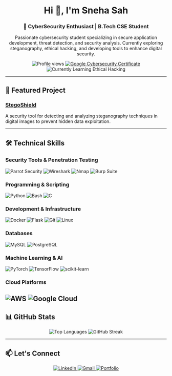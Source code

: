 <h1 align="center">Hi 👋, I'm Sneha Sah</h1>
<h3 align="center">🚀 CyberSecurity Enthusiast | B.Tech CSE Student</h3>

<p align="center">
  Passionate cybersecurity student specializing in secure application development, threat detection, and security analysis. Currently exploring steganography, ethical hacking, and developing tools to enhance digital security.
</p>

<p align="center">
  <img src="https://komarev.com/ghpvc/?username=amyy45&label=Profile%20views&color=0e75b6&style=flat" alt="Profile views" /> 
  <a href="https://www.coursera.org/account/accomplishments/professional-cert/DN5CP089IWYN?utm_source=link&utm_medium=certificate&utm_content=cert_image&utm_campaign=sharing_cta&utm_product=prof" target="_blank">
    <img src="https://img.shields.io/badge/Google%20Cybersecurity-Certificate-brightgreen" alt="Google Cybersecurity Certificate">
  </a>
  <img src="https://img.shields.io/badge/Currently%20Learning-Ethical%20Hacking-blue" alt="Currently Learning Ethical Hacking" />
</p>

---

## 🔭 Featured Project

### [StegoShield](https://github.com/amyy45/StegoShield)
A security tool for detecting and analyzing steganography techniques in digital images to prevent hidden data exploitation.

---

## 🛠️ Technical Skills

### Security Tools & Penetration Testing
![Parrot Security](https://img.shields.io/badge/Parrot_Security-4B946A?style=for-the-badge&logo=parrotsecurity&logoColor=white)
![Wireshark](https://img.shields.io/badge/Wireshark-1679A7?style=for-the-badge&logo=wireshark&logoColor=white)
![Nmap](https://img.shields.io/badge/Nmap-FFFFFF?style=for-the-badge&logo=nmap&logoColor=black)
![Burp Suite](https://img.shields.io/badge/Burp_Suite-FF6633?style=for-the-badge)

### Programming & Scripting
![Python](https://img.shields.io/badge/Python-3776AB?style=for-the-badge&logo=python&logoColor=white)
![Bash](https://img.shields.io/badge/Shell_Script-121011?style=for-the-badge&logo=gnu-bash&logoColor=white)
![C](https://img.shields.io/badge/C-00599C?style=for-the-badge&logo=c&logoColor=white)

### Development & Infrastructure
![Docker](https://img.shields.io/badge/Docker-2496ED?style=for-the-badge&logo=docker&logoColor=white)
![Flask](https://img.shields.io/badge/Flask-000000?style=for-the-badge&logo=flask&logoColor=white)
![Git](https://img.shields.io/badge/Git-F05032?style=for-the-badge&logo=git&logoColor=white)
![Linux](https://img.shields.io/badge/Linux-FCC624?style=for-the-badge&logo=linux&logoColor=black)

### Databases
![MySQL](https://img.shields.io/badge/MySQL-00000F?style=for-the-badge&logo=mysql&logoColor=white)
![PostgreSQL](https://img.shields.io/badge/PostgreSQL-316192?style=for-the-badge&logo=postgresql&logoColor=white)

### Machine Learning & AI
![PyTorch](https://img.shields.io/badge/PyTorch-EE4C2C?style=for-the-badge&logo=pytorch&logoColor=white)
![TensorFlow](https://img.shields.io/badge/TensorFlow-FF6F00?style=for-the-badge&logo=tensorflow&logoColor=white)
![scikit-learn](https://img.shields.io/badge/scikit--learn-F7931E?style=for-the-badge&logo=scikit-learn&logoColor=white)

### Cloud Platforms
![AWS](https://img.shields.io/badge/AWS-232F3E?style=for-the-badge&logo=amazon-aws&logoColor=white)
![Google Cloud](https://img.shields.io/badge/Google_Cloud-4285F4?style=for-the-badge&logo=google-cloud&logoColor=white)
---

## 📊 GitHub Stats

<p align="center">
  <img src="https://github-readme-stats.vercel.app/api/top-langs?username=amyy45&show_icons=true&locale=en&layout=compact&theme=vision-friendly-dark" alt="Top Languages" />
  <img src="https://github-readme-streak-stats.herokuapp.com/?user=amyy45&theme=vision-friendly-dark" alt="GitHub Streak" />
</p>

---

## 📫 Let's Connect

<p align="center">
  <a href="https://linkedin.com/in/sneha-sah-760b40250" target="_blank">
    <img src="https://img.shields.io/badge/LinkedIn-0077B5?style=for-the-badge&logo=linkedin&logoColor=white" alt="LinkedIn">
  </a>
  <a href="mailto:threatlayer@gmail.com">
    <img src="https://img.shields.io/badge/Gmail-D14836?style=for-the-badge&logo=gmail&logoColor=white" alt="Gmail">
  </a>
  <a href="https://portfolio-gamma-hazel-29.vercel.app/" target="_blank">
    <img src="https://img.shields.io/badge/Portfolio-Website-blue?style=for-the-badge" alt="Portfolio">
  </a>
</p>
